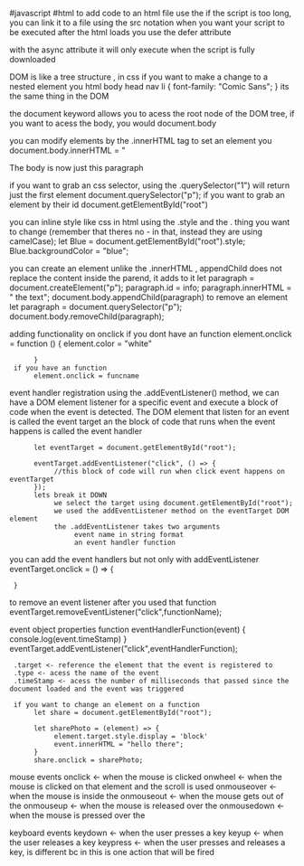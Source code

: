 #javascript #html 
to add code to an html file use the <script> tag
     <script> 
          function continue () {
               return 'continue'
          }
     </script>
if the script is too long, you can link it to a file using the src notation
     <script src="filename"></script>
when you want your script to be executed after the html loads you use the defer attribute
     <script src="javascript.js" defer></script>

with the async attribute it will only execute when the script is fully downloaded
     <script src="file.js" async></script>

DOM 
     is like a tree structure , in css if you want to make a change to a nested element you
          html body head nav li {
               font-family: "Comic Sans";
          }
     its the same thing in the DOM 

the document keyword allows you to acess the root node of the DOM tree, if you want to acess the body, you would 
     document.body

you can modify elements by the .innerHTML tag 
     to set an element you 
          document.body.innerHTML = "<p>The body is now just this paragraph</p>

if you want to grab an css selector, using the .querySelector("1") will return just the first element
     document.querySelector("p");
if you want to grab an element by their id 
     document.getElementById("root")

you can inline style like css in html using the .style and the . thing you want to change
     (remember that theres no - in that, instead they are using camelCase);
     let Blue = document.getElementById("root").style;
     Blue.backgroundColor = "blue";

you can create an element 
          unlike the .innerHTML , appendChild does not replace the content inside the parend, it adds to it
     let paragraph = document.createElement("p");
     paragraph.id = info;
     paragraph.innerHTML = " the text";
     document.body.appendChild(paragraph)
to remove an element
     let paragraph = document.querySelector("p");
     document.body.removeChild(paragraph);

adding functionality on onclick 
     if you dont have an function
          element.onclick = function () {
               element.color = "white"

          }
     if you have an function 
          element.onclick = funcname

event handler registration 
     using the .addEventListener() method, we can have a DOM element listener for a specific event and execute a block of code when the event 
     is detected. The DOM element that listen for an event is called the event target an the block of code that runs when the event happens is called the event handler

          let eventTarget = document.getElementById("root");

          eventTarget.addEventListener("click", () => {
               //this block of code will run when click event happens on eventTarget
          });
          lets break it DOWN 
               we select the target using document.getElementById("root");
               we used the addEventListener method on the eventTarget DOM element
               the .addEventListener takes two arguments
                    event name in string format 
                    an event handler function
               
you can add the event handlers but not only with addEventListener
     eventTarget.onclick = () => {

     }
to remove an event listener after you used that function
     eventTarget.removeEventListener("click",functionName);

event object properties
     function eventHandlerFunction(event) {
          console.log(event.timeStamp)
     }
     eventTarget.addEventListener("click",eventHandlerFunction);

     .target <- reference the element that the event is registered to
     .type <- acess the name of the event 
     .timeStamp <- acess the number of milliseconds that passed since the document loaded and the event was triggered

     if you want to change an element on a function
          let share = document.getElementById("root");

          let sharePhoto = (element) => {
               element.target.style.display = 'block'
               event.innerHTML = "hello there";
          }
          share.onclick = sharePhoto;
mouse events
     onclick <- when the mouse is clicked
     onwheel <- when the mouse is clicked on that element and the scroll is used
     onmouseover <- when the mouse is inside the <tag></tag>
     onmouseout <- when the mouse gets out of the <tag></tag>
     onmouseup <- when the mouse is released over the <tag></tag>
     onmousedown <- when the mouse is pressed over the <tag></tag>
     
keyboard events
     keydown <- when the user presses a key
     keyup <- when the user releases a key
     keypress <- when the user presses and releases a key, is different bc in this is one action that will be fired

